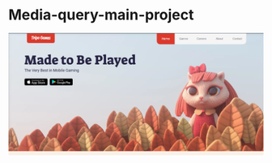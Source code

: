 # Media-query-main-project

<a href="https://github.com/13-Bhupendra/Media-query-main-project/tree/main/media%20query%20main%20project "> 
  <img src="https://github.com/13-Bhupendra/Media-query-main-project/blob/main/Screenshot%202024-11-23%20112332.png">
</a>
